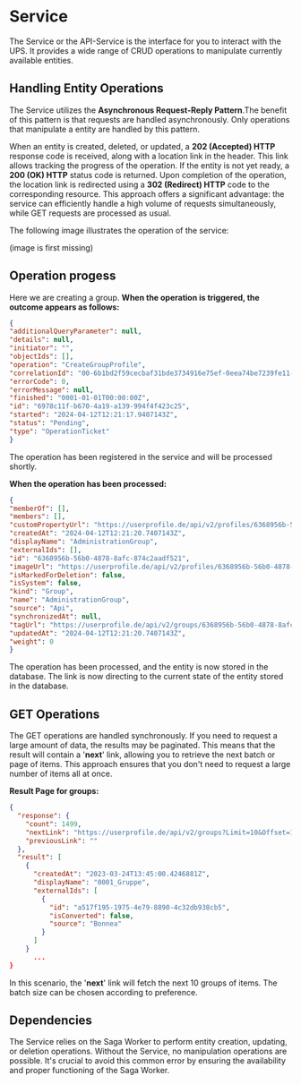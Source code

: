 # Service
The Service or the API-Service is the interface for you to interact with the UPS. It provides a wide range of CRUD operations to manipulate currently available entities.

## Handling Entity Operations
The Service utilizes the **Asynchronous Request-Reply Pattern**.The benefit of this pattern is that requests are handled asynchronously. Only operations that manipulate a entity are handled by this pattern.

When an entity is created, deleted, or updated, a **202 (Accepted) HTTP** response code is received, along with a location link in the header. This link allows tracking the progress of the operation. If the entity is not yet ready, a **200 (OK) HTTP** status code is returned. Upon completion of the operation, the location link is redirected using a **302 (Redirect) HTTP** code to the corresponding resource. This approach offers a significant advantage: the service can efficiently handle a high volume of requests simultaneously, while GET requests are processed as usual.

The following image illustrates the operation of the service:

(image is first missing)

## Operation progess

Here we are creating a group. **When the operation is triggered, the outcome appears as follows:**
```json
{
"additionalQueryParameter": null,
"details": null,
"initiator": "",
"objectIds": [],
"operation": "CreateGroupProfile",
"correlationId": "00-6b1bd2f59cecbaf31bde3734916e75ef-0eea74be7239fe11-01",
"errorCode": 0,
"errorMessage": null,
"finished": "0001-01-01T00:00:00Z",
"id": "6978c11f-b670-4a19-a139-994f4f423c25",
"started": "2024-04-12T12:21:17.9407143Z",
"status": "Pending",
"type": "OperationTicket"
}
```
The operation has been registered in the service and will be processed shortly.

**When the operation has been processed:**

```json
{
"memberOf": [],
"members": [],
"customPropertyUrl": "https://userprofile.de/api/v2/profiles/6368956b-56b0-4878-8afc-874c2aadf521/customProperties",
"createdAt": "2024-04-12T12:21:20.7407143Z",
"displayName": "AdministrationGroup",
"externalIds": [],
"id": "6368956b-56b0-4878-8afc-874c2aadf521",
"imageUrl": "https://userprofile.de/api/v2/profiles/6368956b-56b0-4878-8afc-874c2aadf521/image",
"isMarkedForDeletion": false,
"isSystem": false,
"kind": "Group",
"name": "AdministrationGroup",
"source": "Api",
"synchronizedAt": null,
"tagUrl": "https://userprofile.de/api/v2/groups/6368956b-56b0-4878-8afc-874c2aadf521/tags",
"updatedAt": "2024-04-12T12:21:20.7407143Z",
"weight": 0
}
```

The operation has been processed, and the entity is now stored in the database. The link is now directing to the current state of the entity stored in the database.

## GET Operations
The GET operations are handled synchronously. If you need to request a large amount of data, the results may be paginated. This means that the result will contain a '**next**' link, allowing you to retrieve the next batch or page of items. This approach ensures that you don't need to request a large number of items all at once.

**Result Page for groups:**

```json
{
  "response": {
    "count": 1499,
    "nextLink": "https://userprofile.de/api/v2/groups?Limit=10&Offset=10",
    "previousLink": ""
  },
  "result": [
    {
      "createdAt": "2023-03-24T13:45:00.4246881Z",
      "displayName": "0001_Gruppe",
      "externalIds": [
        {
          "id": "a517f195-1975-4e79-8890-4c32db938cb5",
          "isConverted": false,
          "source": "Bonnea"
        }
      ]
    }
      ...
}
```
In this scenario, the '**next**' link will fetch the next 10 groups of items. The batch size can be chosen according to preference.

## Dependencies
The Service relies on the Saga Worker to perform entity creation, updating, or deletion operations. Without the Service, no manipulation operations are possible. It's crucial to avoid this common error by ensuring the availability and proper functioning of the Saga Worker.











